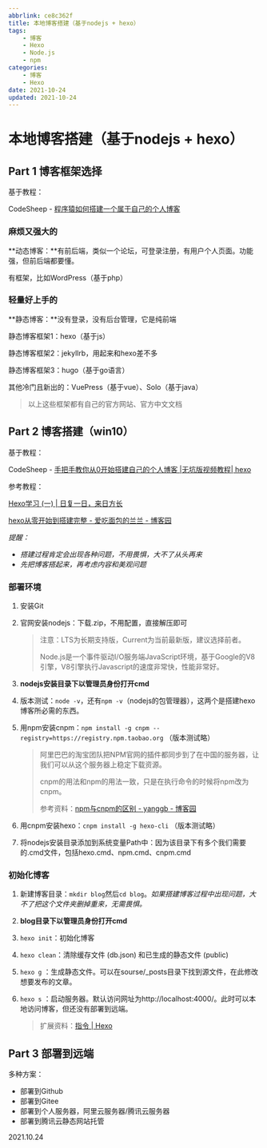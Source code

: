 ```yaml
---
abbrlink: ce8c362f
title: 本地博客搭建（基于nodejs + hexo）
tags:
	- 博客
	- Hexo
	- Node.js
	- npm
categories:
	- 博客
	- Hexo
date: 2021-10-24
updated: 2021-10-24
---
```

# 本地博客搭建（基于nodejs + hexo）

## Part 1  博客框架选择

基于教程：

CodeSheep - [程序猿如何搭建一个属于自己的个人博客](
https://www.bilibili.com/video/BV1at411X7nu?spm_id_from=333.999.0.0)

### 麻烦又强大的

**动态博客：**有前后端，类似一个论坛，可登录注册，有用户个人页面。功能强，但前后端都要懂。

有框架，比如WordPress（基于php）

### 轻量好上手的

**静态博客：**没有登录，没有后台管理，它是纯前端

静态博客框架1：hexo（基于js）

静态博客框架2：jekyllrb，用起来和hexo差不多

静态博客框架3：hugo（基于go语言）

其他冷门且新出的：VuePress（基于vue）、Solo（基于java）

> 以上这些框架都有自己的官方网站、官方中文文档

## Part 2  博客搭建（win10）

基于教程：

CodeSheep - [手把手教你从0开始搭建自己的个人博客 |无坑版视频教程| hexo](https://www.bilibili.com/video/BV1Yb411a7ty)

参考教程：

[Hexo学习 (一) | 日复一日，来日方长](https://caiyantao.gitee.io/2019/04/13/Hexo-%E4%B8%80/#more)

[hexo从零开始到搭建完整 - 爱吃面包的兰兰 - 博客园](https://www.cnblogs.com/visugar/p/6821777.html)

*提醒：*

* *搭建过程肯定会出现各种问题，不用畏惧，大不了从头再来*
* *先把博客搭起来，再考虑内容和美观问题*

### 部署环境

1. 安装Git

2. 官网安装nodejs：下载.zip，不用配置，直接解压即可

   > 注意：LTS为长期支持版，Current为当前最新版，建议选择前者。
   >
   > Node.js是一个事件驱动I/O服务端JavaScript环境，基于Google的V8引擎，V8引擎执行Javascript的速度非常快，性能非常好。

3. **nodejs安装目录下以管理员身份打开cmd**

4. 版本测试：`node -v`，还有`npm -v`（nodejs的包管理器），这两个是搭建hexo博客所必需的东西。

5. 用npm安装cnpm：`npm install -g cnpm --registry=https://registry.npm.taobao.org` （版本测试略）

   > 阿里巴巴的淘宝团队把NPM官网的插件都同步到了在中国的服务器，让我们可以从这个服务器上稳定下载资源。
   >
   > cnpm的用法和npm的用法一致，只是在执行命令的时候将npm改为cnpm。
   >
   > 参考资料：[npm与cnpm的区别 - yanggb - 博客园](https://www.cnblogs.com/yanggb/p/10822420.html)

6. 用cnpm安装hexo：`cnpm install -g hexo-cli` （版本测试略）

7. 将nodejs安装目录添加到系统变量Path中：因为该目录下有多个我们需要的.cmd文件，包括hexo.cmd、npm.cmd、cnpm.cmd

### 初始化博客

1. 新建博客目录：`mkdir blog`然后`cd blog`。*如果搭建博客过程中出现问题，大不了把这个文件夹删掉重来，无需畏惧。*

2. **blog目录下以管理员身份打开cmd**

3. `hexo init`：初始化博客

4. `hexo clean`：清除缓存文件 (db.json) 和已生成的静态文件 (public)

5. `hexo g` ：生成静态文件。可以在sourse/_posts目录下找到源文件，在此修改想要发布的文章。

6. `hexo s` ：启动服务器。默认访问网址为http://localhost:4000/。此时可以本地访问博客，但还没有部署到远端。

   > 扩展资料：[指令 | Hexo](https://hexo.io/zh-cn/docs/commands.html)

## Part 3  部署到远端

多种方案：

* 部署到Github
* 部署到Gitee
* 部署到个人服务器，阿里云服务器/腾讯云服务器
* 部署到腾讯云静态网站托管

2021.10.24